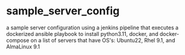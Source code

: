 # sample_server_config
a sample server configuration using a jenkins pipeline that executes a dockerized ansible playbook to install python3.11, docker, and docker-compose on a list of servers that have OS's: Ubuntu22, Rhel 9.1, and AlmaLinux 9.1
